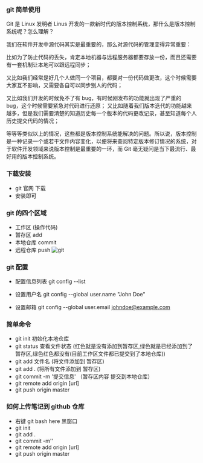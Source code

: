 ### git 简单使用

Git 是 Linux 发明者 Linus 开发的一款新时代的版本控制系统，那什么是版本控制系统呢？怎么理解？

我们在软件开发中源代码其实是最重要的，那么对源代码的管理变得异常重要：

比如为了防止代码的丢失，肯定本地机器与远程服务器都要存放一份，而且还需要有一套机制让本地可以跟远程同步；

又比如我们经常是好几个人做同一个项目，都要对一份代码做更改，这个时候需要大家互不影响，又需要各自可以同步别人的代码；

又比如我们开发的时候免不了有 bug，有时候刚发布的功能就出现了严重的 bug，这个时候需要紧急对代码进行还原；
又比如随着我们版本迭代的功能越来越多，但是我们需要清楚的知道历史每一个版本的代码更改记录，甚至知道每个人历史提交代码的情况；

等等等类似以上的情况，这些都是版本控制系统能解决的问题。所以说，版本控制是一种记录一个或若干文件内容变化，以便将来查阅特定版本修订情况的系统，对于软件开发领域来说版本控制是最重要的一环，而 Git 毫无疑问是当下最流行、最好用的版本控制系统。

### 下载安装

- git 官网 下载
- 安装即可

### git 的四个区域

- 工作区 (操作代码)
- 暂存区 add
- 本地仓库 commit
- 远程仓库 push
  ![git](https://user-gold-cdn.xitu.io/2019/1/23/168766ec478de231?imageView2/0/w/1280/h/960/format/webp/ignore-error/1)

### git 配置

- 配置信息列表
  git config --list

- 设置用户名
  git config --global user.name "John Doe"

- 设置邮箱
  git config --global user.email johndoe@example.com

### 简单命令

- git init 初始化本地仓库
- git status 查看文件状态 (红色就是没有添加到暂存区,绿色就是已经添加到了暂存区,绿色红色都没有(目前工作区文件都已提交到了本地仓库))
- git add 文件名 (将文件添加到 暂存区)
- git add . (将所有文件添加到 暂存区)
- git commit -m '提交信息' （暂存区内容 提交到本地仓库）
- git remote add origin [url]
- git push origin master

### 如何上传笔记到 github 仓库

- 右键 git bash here 黑窗口
- git init
- git add .
- git commit -m''
- git remote add origin [url]
- git push origin master 
